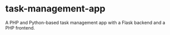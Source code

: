 # task-management-app
A PHP and Python-based task management app with a Flask backend and a PHP frontend.
